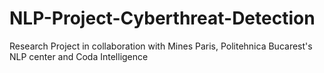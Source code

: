 # NLP-Project-Cyberthreat-Detection
Research Project in collaboration with  Mines Paris, Politehnica Bucarest's NLP center and Coda Intelligence
